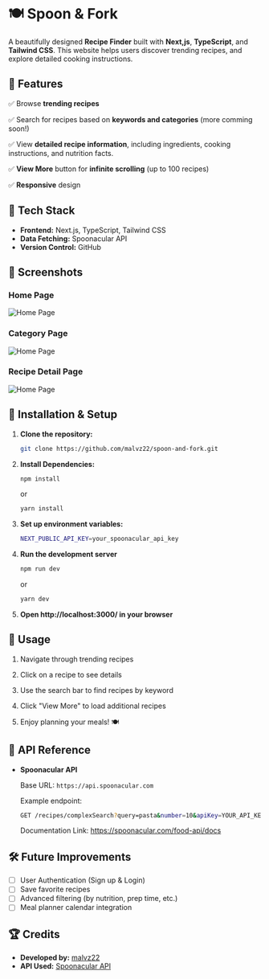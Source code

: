 # 🍽️ Spoon & Fork

A beautifully designed **Recipe Finder** built with **Next,js**, **TypeScript**, and **Tailwind CSS**. This website helps users discover trending recipes, and explore detailed cooking instructions.

## 🌟 Features

✅ Browse **trending recipes**

✅ Search for recipes based on **keywords and categories** (more comming soon!)

✅ View **detailed recipe information**, including ingredients, cooking instructions, and nutrition facts.

✅ **View More** button for **infinite scrolling** (up to 100 recipes)

✅ **Responsive** design

## 🚀 Tech Stack

- **Frontend:** Next.js, TypeScript, Tailwind CSS
- **Data Fetching:** Spoonacular API
- **Version Control:** GitHub

## 📸 Screenshots

### Home Page

![Home Page](public/readme-screenshot/home-page.jpg)

### Category Page

![Home Page](public/readme-screenshot/categories-page.jpg)

### Recipe Detail Page

![Home Page](public/readme-screenshot/recipe-page.jpg)

## 🔧 Installation & Setup

1. **Clone the repository:**

   ```sh
   git clone https://github.com/malvz22/spoon-and-fork.git

   ```

2. **Install Dependencies:**

   ```sh
   npm install
   ```

   or

   ```sh
   yarn install
   ```

3. **Set up environment variables:**

   ```sh
   NEXT_PUBLIC_API_KEY=your_spoonacular_api_key
   ```

4. **Run the development server**

   ```sh
   npm run dev
   ```

   or

   ```sh
   yarn dev
   ```

5. **Open http://localhost:3000/ in your browser**

## 📌 Usage

1. Navigate through trending recipes

2. Click on a recipe to see details

3. Use the search bar to find recipes by keyword

4. Click "View More" to load additional recipes

5. Enjoy planning your meals! 🍽️

## 📝 API Reference

- **Spoonacular API**

  Base URL: `https://api.spoonacular.com`

  Example endpoint:

  ```sh
  GET /recipes/complexSearch?query=pasta&number=10&apiKey=YOUR_API_KEY
  ```

  Documentation Link: https://spoonacular.com/food-api/docs

## 🛠️ Future Improvements

- [ ] User Authentication (Sign up & Login)
- [ ] Save favorite recipes
- [ ] Advanced filtering (by nutrition, prep time, etc.)
- [ ] Meal planner calendar integration

## 🏆 Credits

- **Developed by:** [malvz22](https://github.com/malvz22)
- **API Used:** [Spoonacular API](https://spoonacular.com/)
